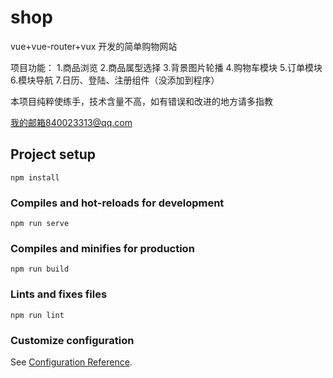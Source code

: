 # shop

vue+vue-router+vux 开发的简单购物网站

项目功能：
1.商品浏览
2.商品属型选择
3.背景图片轮播
4.购物车模块
5.订单模块
6.模块导航
7.日历、登陆、注册组件（没添加到程序）

本项目纯粹使练手，技术含量不高，如有错误和改进的地方请多指教

我的邮箱840023313@qq.com

## Project setup
```
npm install
```

### Compiles and hot-reloads for development
```
npm run serve
```

### Compiles and minifies for production
```
npm run build
```

### Lints and fixes files
```
npm run lint
```


### Customize configuration
See [Configuration Reference](https://cli.vuejs.org/config/).

